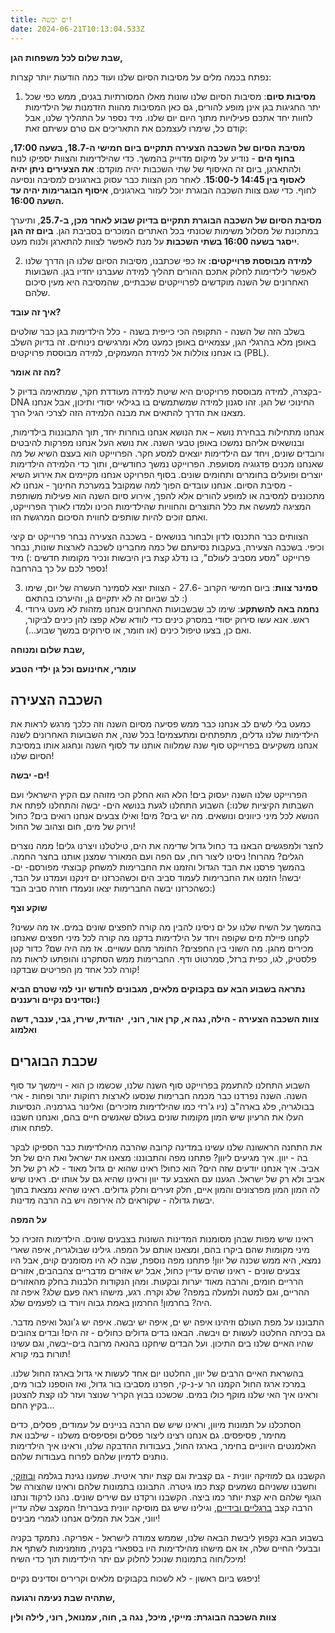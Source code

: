 ```yaml
---
title: ים יבשה!
date: 2024-06-21T10:13:04.533Z
---
```

**שבת שלום לכל משפחות הגן,**

נפתח בכמה מלים על מסיבות הסיום שלנו ועוד כמה הודעות יותר קצרות:

1. **מסיבות סיום**: מסיבות הסיום שלנו שונות מאלו המסורתיות בגנים, ממש כפי שכל יתר החגיגות בגן אינן מופע להורים, גם כאן המסיבות מהוות הזדמנות של הילדימות לחוות יחד אתכם פעילויות מתוך היום יום שלנו. מיד נספר על התהליך שלנו, אבל קודם כל, שימרו לעצמכם את התאריכים אם טרם עשיתם זאת:

**מסיבת הסיום של השכבה הצעירה תתקיים ביום חמישי ה-18.7, בשעה 17:00, בחוף הים** - נודיע על מיקום מדוייק בהמשך. כדי שהילדימות והצוות יספיקו לנוח ולהתארגן, ביום זה האיסוף של שתי השכבות יהיה מוקדם: **את הצעירים ניתן יהיה לאסוף בין 14:45 ל-15:00**. לאחר מכן הצוות כבר עסוק בארגונים למסיבה ונסיעה לחוף. כדי שגם צוות השכבה הבוגרת יוכל לעזור בארגונים, **איסוף הבוגרימות יהיה עד השעה 16:00.**

**מסיבת הסיום של השכבה הבוגרת תתקיים בדיוק שבוע לאחר מכן, ב-25.7**, ותיערך במתכונת של מסלול משימות שכונתי בכל האתרים המוכרים בסביבת הגן. **ביום זה הגן ייסגר בשעה 16:00 בשתי השכבות** על מנת לאפשר לצוות להתארגן ולנוח מעט. 

2. **למידה מבוססת פרוייקטים:** אז כפי שכתבנו, מסיבות הסיום שלנו הן הדרך שלנו לאפשר לילדימות לחלוק אתכם ההורים תהליך למידה שעברנו יחדיו בגן. השבועות האחרונים של השנה מוקדשים לפרוייקטים שכבתיים, שהמסיבה היא מעין סיכום שלהם.

**איך זה עובד?**

בשלב הזה של השנה - התקופה הכי כייפית בשנה - כלל הילדימות בגן כבר שולטים באופן מלא בהרגלי הגן, עצמאיים באופן כמעט מלא ומרגישים נינוחים. זה בדיוק השלב בו אנחנו צוללות אל למידת המעמקים, למידה מבוססת פרויקטים (PBL).

**מה זה אומר?**

בקצרה, למידה מבוססת פרויקטים היא שיטת למידה מעודדת חקר, שמתאימה בדיוק ל-DNA החינוכי של הגן. זהו סגנון למידה שמשתמשים בו בגילאי יסודי ותיכון, אבל אנחנו מצאנו את הדרך להתאים את מבנה הלמידה הזה לצרכי הגיל הרך.

אנחנו מתחילות בבחירת נושא – את הנושא אנחנו בוחרות יחד, תוך התבוננות בילדימות, ובנושאים אליהם נמשכו באופן טבעי השנה. את נושא העל אנחנו מפרקות להיבטים ורובדים שונים, ויחד עם הילדימות יוצאים למסע חקר. הפרוייקט הוא בעצם השיא של מה שאנחנו מכנים פדגוגיה מסועפת. הפרוייקט נמשך כחודשיים, ותוך כדי הלמידה הילדימות יוצרים ופועלים בחומרים ותחומים שונים. בסוף הפרויקט אנחנו מקיימים את אירוע השיא - מסיבת הסיום. אנחנו עובדים הפוך למה שמקובל במערכת החינוך - אנחנו לא מתכוננים למסיבה או למופע להורים אלא להפך, אירוע סיום השנה הוא פעילות משותפת המציגה למעשה את כלל התוצרים והחוויות שהילדימות הכינו ולמדו לאורך הפרוייקט, ואתם זוכים להיות שותפים לחווית הסיכום המרגשת הזו.

הצוותים כבר התכנסו לדון ולבחור בנושאים - בשכבה הצעירה נבחר פרוייקט ים קיצי וכיפי. בשכבה הצעירה, בעקבות נסיעתם של כמה מחברינו לשכבה לארצות שונות, נבחר פרוייקט "מסע מסביב לעולם", בו נדלג קצת בין היבשות ונכיר מקומות חדשים :) מיד נספר לכם על כך בהרחבה!

3. **סמינר צוות**: ביום חמישי הקרוב -27.6 - הצוות יוצא לסמינר העשרה של יום, שימו לב שביום זה לא יתקיים גן, והיערכו בהתאם :)
4. **נחמה באה להשתקע**: שימו לב שבשבועות האחרונים אנחנו מזהות לא מעט גירודי ראש. אנא עשו סירוק יסודי במסרק כינים כדי לוודא שלא קפצו להן כינים לביקור, ואם כן, בצעו טיפול כינים (או חומר, או סירוקים במשך שבוע…). 

**שבת שלום ומנוחה,**

**עומרי, אחינועם וכל גן ילדי הטבע**

## השכבה הצעירה

כמעט בלי לשים לב אנחנו כבר ממש פסיעה מסיום השנה וזה כלכך מרגש לראות את הילדימות שלנו גדלים, מתפתחים ומתעצמים! בכל שנה, את השבועות האחרונים לשנה אנחנו משקיעים בפרוייקט סוף שנה שמלווה אותנו עד לסוף השנה ונחגוג אותו במסיבת הסיום שלנו! 

**ים- יבשה!**

הפרוייקט שלנו השנה יעסוק בים! הלא הוא החלק הכי מזוהה עם הקיץ הישראלי ועם השבתות הקיציות שלנו:) השבוע התחלנו לגעת בנושא הים- יבשה והתחלנו לפתח את הנושא לכל מיני כיוונים ונושאים. מה יש בים? מים! ואילו צבעים אנחנו רואים בים? כחול וירוק של מים, חום וצהוב של החול! 

לחצר ולמפגשים הבאנו בד כחול גדול שדימה את הים, טילטלנו ויצרנו גלים! ממה נוצרים הגלים? מהרוח! ניסינו ליצור רוח, עם הפה ועם המאורר שמצנן אותנו בחצר החמה. בהמשך פרסנו את הבד הגדול והזמנו את החברימות למשחק קבוצתי מפורסם- ים- יבשה! הזמנו את החברימות לעמוד סביב הים וכשהכרזנו ים זינקנו ועמדנו על הבד, כשהכרזנו יבשה החברימות יצאו ונעמדו חזרה סביב הבד:)

**שוקע וצף**

בהמשך על השיח שלנו על ים ניסינו להבין מה קורה לחפצים שונים במים. אז מה עשינו? לקחנו פיילת מים שקופה ויחד על הילדימות בדקנו מה קורה לכל מיני חפצים שאנחנו מכירים מהגן. מה השוני בין החפצים? החומר מהם עשויים. אז מה היה שם? כדור קטן פלסטיק, לגו, כפית ברזל, סמרטוט ודף. החברימות ממש הסתקרנו והופתעו לראות מה קורה לכל אחד מן הפריטים שבדקנו!

**נתראה בשבוע הבא עם בקבוקים מלאים, מגבונים לחודש יוני למי שטרם הביא וסדינים נקיים ורעננים:)**

**צוות השכבה הצעירה - הילה, נגה א, קרן אור, רוני,  יהודית, שירז, גבי, ענבר, דשה ואלמוג**

## שכבת הבוגרים

השבוע התחלנו להתעמק בפרוייקט סוף השנה שלנו, שכשמו כן הוא - ויימשך עד סוף השנה. השנה נפרדנו כבר מכמה חברימות שנסעו לארצות רחוקות יותר ופחות - ארי בבולגריה, פלג בארה"ב (ניו ג'רזי כמו שהילדימות מזכירים) ואלינור בגרמניה. הנסיעות העלו את הרעיון שיש המון מקומות שונים בעולם שאנשים חיים בהם, ואנחנו חשבנו לפתח אותו.

את התחנה הראשונה שלנו עשינו במדינה קרובה שהרבה מהילדימות כבר הספיקו לבקר בה - יוון. איך מגיעים ליוון? פתחנו מפה והתבוננו: מצאנו את ישראל ואת הים של תל אביב. איך אנחנו יודעים שזה הים? הוא כחול! ראינו שהוא ים גדול מאוד - לא רק של תל אביב ולא רק של ישראל. הגענו עם האצבע עד יוון וראינו שהיא גם על אותו ים. ראינו שיש לה המון המון מפרצונים והמון איים, חלק זעירים וחלק גדולים. ראינו שהיא נמצאת בתוך יבשת גדולה - שקוראים לה אירופה ויש בה הרבה מדינות.

**על המפה**

ראינו שיש מפות שבהן מסומנות המדינות השונות בצבעים שונים. הילדימות הזכירו כל מיני מקומות שהם ביקרו בהם, ומצאנו אותם על המפה. גילינו שבולגריה, איפה שארי נמצא, היא ממש שכנה של יוון! פתחנו מפה נוספת, שבה לא היו מסומנים קוים, אבל היו צבעים שונים - ראינו שהים עדיין כחול, אבל יש אזורים מדבריים צהבהבים, אזורים הרריים חומים, והרבה מאוד יערות ובקעות. ומהן הנקודות הלבנות בחלק מהאזורים ההריים, וגם למטה ולמעלה במפה? שלג וקרח. רגע, מישהו ראה פעם שלג? איפה זה היה? בחרמון! החרמון באמת גבוה ויורד בו לפעמים שלג.

התבוננו על מפת העולם וזיהינו איפה יש ים, איפה יש יבשה. איפה יש ג'ונגל ואיפה מדבר. גם בכיתה החלטנו לעשות ים ויבשה. הבאנו בדים גדולים כחולים - זה הים! ובדים צהובים שהיו האיים שלנו בים התיכון. ועל הבדים שיחקנו בהנאה מרובה בים-יבשה, וגם עשינו תורות במי קורא!

בהשראת האיים הרבים של יוון, החלטנו יום אחד לעשות אי גדול בארגז החול שלנו. במרכז ארגז החול הקמנו הר ע-נ-קי, חפרנו מסביבו בור גדול, ואז הוספנו לבור מים, וראינו איך האי שלנו מוקף כולו במים. שכשכנו בבוץ הקריר שנוצר ועזר לנו קצת להצטנן בקיץ החם…

הסתכלנו על תמונות מיוון, וראינו שיש שם הרבה בניינים על עמודים, פסלים, כדים מחימר, פסיפסים. גם אנחנו רצינו ליצור פסלים ופסיפסים משלנו - שילבנו את האלמנטים היווניים בחימר, בארגז החול, בעבודות ההדבקה שלנו, וראינו איך הילדימות נותנים לדמיון שלהם לפרוח בעבודות שלהם.

הקשבנו גם למוזיקה יוונית - גם קצבית וגם קצת יותר איטית. שמענו נגינת בגלמה [ובוזוקי](https://www.youtube.com/watch?v=kG12C1oX5Eo), וחשבנו ששניהם נשמעים קצת כמו גיטרה. התבוננו בתמונות שלהם וראינו שהצורה של הגוף שלהם היא קצת יותר כמו ביצה. הקשבנו ורקדנו עם שירים שונים. נהנו לרקוד ונתנו הרבה קצב [ברגליים ובידיים](https://www.youtube.com/watch?v=sFdSCsTkU1s), וגילינו שיש גם מוסיקה יוונית בעברית! המקצב שלה עדיין יווני, אבל את המלים אנחנו לגמרי מבינים!

בשבוע הבא נקפוץ ליבשת הבאה שלנו, שממש צמודה לישראל - אפריקה. נתמקד בקניה ובבעלי החיים שלה, אז אם מישהו מהילדימות היו בספארי בקניה, מוזמנימות לשתף את מיכל/חוה בתמונות שנוכל לחלוק עם יתר הילדימות תוך כדי השיח!

ניפגש ביום ראשון - לא לשכוח בקבוקים מלאים וקרירים וסדינים נקיים!

**שתהיה שבת נעימה ורגועה,**

**צוות השכבה הבוגרת: מייקי, מיכל, נגה ב, חוה, עמנואל, רוני, לילה ולין**